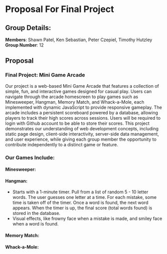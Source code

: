 # Proposal For Final Project

## Group Details:

 **Members**: Shawn Patel, Ken Sebastian, Peter Czepiel, Timothy Hutzley <br>
 **Group Number**: 12

## Proposal

### Final Project: Mini Game Arcade

Our project is a web-based Mini Game Arcade that features a collection of simple, fun, and interactive games designed for casual play. 
Users can navigate through the arcade homescreen to play games such as Minesweeper, Hangman, Memory Match, and Whack-a-Mole, each implemented with dynamic JavaScript to provide responsive gameplay. 
The arcade includes a persistent scoreboard powered by a database, allowing players to track their high scores across sessions.
Users will be required to login with Github account to be able to store their scores.
This project demonstrates our understanding of web development concepts, including static page design, client-side interactivity, server-side data management, and user experience, 
while giving each group member the opportunity to contribute independently to a distinct game or feature.



### Our Games Include:

#### Minesweeper:

#### Hangman:

- Starts with a 1-minute timer. Pull from a list of random 5 - 10 letter words. The user guesses one letter at a time. For each mistake, some time is taken off of the timer. Once a word is found, the next word appears. When the timer is up, the final score (total words found) is stored in the database.
- Visual effects, like frowny face when a mistake is made, and smiley face when a word is found.

#### Memory Match:

#### Whack-a-Mole:


